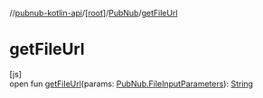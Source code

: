 //[pubnub-kotlin-api](../../../index.md)/[[root]](../index.md)/[PubNub](index.md)/[getFileUrl](get-file-url.md)

# getFileUrl

[js]\
open fun [getFileUrl](get-file-url.md)(params: [PubNub.FileInputParameters](-file-input-parameters/index.md)): [String](https://kotlinlang.org/api/latest/jvm/stdlib/kotlin-stdlib/kotlin/-string/index.html)
